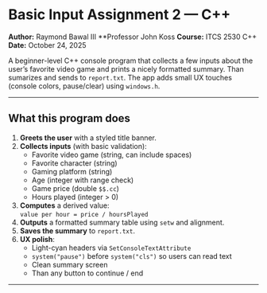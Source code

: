 # Basic Input Assignment 2 — C++ 

**Author:** Raymond Bawal III
**Professor John Koss
**Course:** ITCS 2530 C++  
**Date:** October 24, 2025

A beginner-level C++ console program that collects a few inputs about the user’s favorite video game and prints a nicely formatted summary. Than sumarizes and sends to  `report.txt`. The app adds small UX touches (console colors, pause/clear) using `windows.h`.

---

## What this program does

1. **Greets the user** with a styled title banner.
2. **Collects inputs** (with basic validation):
   - Favorite video game (string, can include spaces)
   - Favorite character (string)
   - Gaming platform (string)
   - Age (integer with range check)
   - Game price (double `$$.cc`)
   - Hours played (integer > 0)
3. **Computes** a derived value:  
   `value per hour = price / hoursPlayed`
4. **Outputs** a formatted summary table using `setw` and alignment.
5. **Saves the summary** to `report.txt`.
6. **UX polish**:
   - Light-cyan headers via `SetConsoleTextAttribute`
   - `system("pause")` before `system("cls")` so users can read text
   - Clean summary screen
   - Than any button to continue / end 

---

